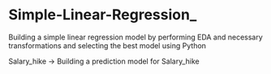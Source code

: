 # Simple-Linear-Regression_
Building a simple linear regression model by performing EDA and necessary transformations and selecting the best model using Python

Salary_hike -> Building a prediction model for Salary_hike
